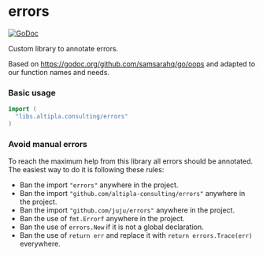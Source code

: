 
# errors

[![GoDoc](https://godoc.org/libs.altipla.consulting/errors?status.svg)](https://godoc.org/libs.altipla.consulting/errors)

Custom library to annotate errors.

Based on https://godoc.org/github.com/samsarahq/go/oops and adapted to our function names and needs.


### Basic usage

```go
import (
  "libs.altipla.consulting/errors"
)
```


### Avoid manual errors

To reach the maximum help from this library all errors should be annotated. The easiest way to do it is following these rules:
- Ban the import `"errors"` anywhere in the project.
- Ban the import `"github.com/altipla-consulting/errors"` anywhere in the project.
- Ban the import `"github.com/juju/errors"` anywhere in the project.
- Ban the use of `fmt.Errorf` anywhere in the project.
- Ban the use of `errors.New` if it is not a global declaration.
- Ban the use of `return err` and replace it with `return errors.Trace(err)` everywhere.
